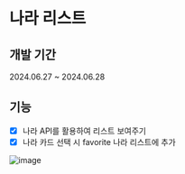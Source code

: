 # 나라 리스트

## 개발 기간
2024.06.27 ~ 2024.06.28

## 기능

- [x] 나라 API를 활용하여 리스트 보여주기
- [x] 나라 카드 선택 시 favorite 나라 리스트에 추가

![image](https://github.com/phantom2115/country/assets/48466548/c9d8d336-d884-421a-b0f4-2a5344232b5b)
